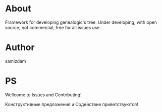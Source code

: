 # About

Framework for developing genealogic's tree. Under developing, with open source, not commercial, free for all issues use.   

# Author 

samizdam

# PS

Wellcome to Issues and Contributing!

Конструктивные предложения и Содействие приветствуются! 
 